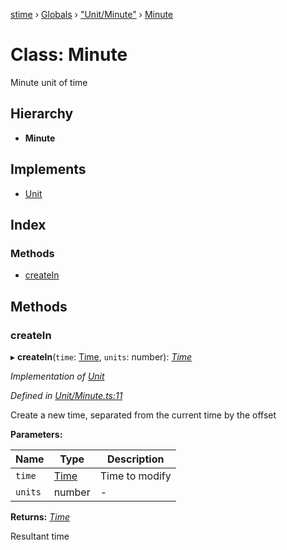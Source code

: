 [stime](../README.md) › [Globals](../globals.md) › ["Unit/Minute"](../modules/_unit_minute_.md) › [Minute](_unit_minute_.minute.md)

# Class: Minute

Minute unit of time

## Hierarchy

* **Minute**

## Implements

* [Unit](../interfaces/_unit_.unit.md)

## Index

### Methods

* [createIn](_unit_minute_.minute.md#createin)

## Methods

###  createIn

▸ **createIn**(`time`: [Time](_time_.time.md), `units`: number): *[Time](_time_.time.md)*

*Implementation of [Unit](../interfaces/_unit_.unit.md)*

*Defined in [Unit/Minute.ts:11](https://github.com/TerenceJefferies/STime/blob/78659c1/src/Unit/Minute.ts#L11)*

Create a new time, separated from the current time by the offset

**Parameters:**

Name | Type | Description |
------ | ------ | ------ |
`time` | [Time](_time_.time.md) | Time to modify |
`units` | number | - |

**Returns:** *[Time](_time_.time.md)*

Resultant time
